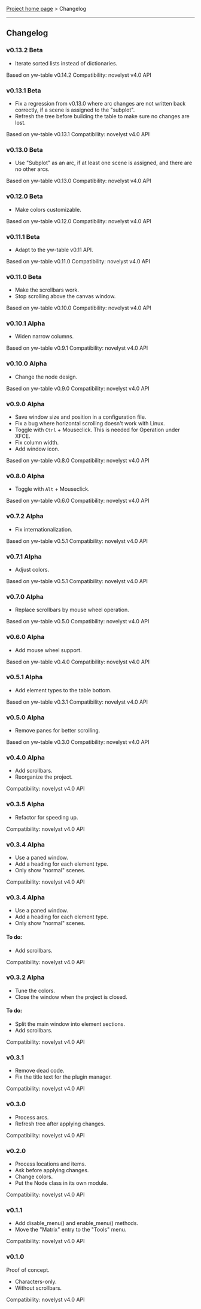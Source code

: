 [Project home page](index) > Changelog

------------------------------------------------------------------------

## Changelog


### v0.13.2 Beta

- Iterate sorted lists instead of dictionaries.

Based on yw-table v0.14.2
Compatibility: novelyst v4.0 API

### v0.13.1 Beta

- Fix a regression from v0.13.0 where arc changes are not written back correctly, if a scene is assigned to the "subplot".
- Refresh the tree before building the table to make sure no changes are lost.

Based on yw-table v0.13.1
Compatibility: novelyst v4.0 API

### v0.13.0 Beta

- Use "Subplot" as an arc, if at least one scene is assigned, and there are no other arcs.

Based on yw-table v0.13.0
Compatibility: novelyst v4.0 API

### v0.12.0 Beta

- Make colors customizable.

Based on yw-table v0.12.0
Compatibility: novelyst v4.0 API

### v0.11.1 Beta

- Adapt to the yw-table v0.11 API.

Based on yw-table v0.11.0
Compatibility: novelyst v4.0 API

### v0.11.0 Beta

- Make the scrollbars work.
- Stop scrolling above the canvas window.

Based on yw-table v0.10.0
Compatibility: novelyst v4.0 API

### v0.10.1 Alpha

- Widen narrow columns.

Based on yw-table v0.9.1
Compatibility: novelyst v4.0 API

### v0.10.0 Alpha

- Change the node design.

Based on yw-table v0.9.0
Compatibility: novelyst v4.0 API

### v0.9.0 Alpha

- Save window size and position in a configuration file.
- Fix a bug where horizontal scrolling doesn't work with Linux.
- Toggle with `Ctrl` + Mouseclick. This is needed for Operation under XFCE.
- Fix column width. 
- Add window icon.

Based on yw-table v0.8.0
Compatibility: novelyst v4.0 API

### v0.8.0 Alpha

- Toggle with `Alt` + Mouseclick.

Based on yw-table v0.6.0
Compatibility: novelyst v4.0 API

### v0.7.2 Alpha

- Fix internationalization.

Based on yw-table v0.5.1
Compatibility: novelyst v4.0 API

### v0.7.1 Alpha

- Adjust colors.

Based on yw-table v0.5.1
Compatibility: novelyst v4.0 API

### v0.7.0 Alpha

- Replace scrollbars by mouse wheel operation.

Based on yw-table v0.5.0
Compatibility: novelyst v4.0 API

### v0.6.0 Alpha

- Add mouse wheel support.

Based on yw-table v0.4.0
Compatibility: novelyst v4.0 API

### v0.5.1 Alpha

- Add element types to the table bottom.

Based on yw-table v0.3.1
Compatibility: novelyst v4.0 API

### v0.5.0 Alpha

- Remove panes for better scrolling.

Based on yw-table v0.3.0
Compatibility: novelyst v4.0 API

### v0.4.0 Alpha

- Add scrollbars.
- Reorganize the project.

Compatibility: novelyst v4.0 API

### v0.3.5 Alpha

- Refactor for speeding up.

Compatibility: novelyst v4.0 API

### v0.3.4 Alpha

- Use a paned window.
- Add a heading for each element type.
- Only show "normal" scenes.

Compatibility: novelyst v4.0 API

### v0.3.4 Alpha

- Use a paned window.
- Add a heading for each element type.
- Only show "normal" scenes.

#### To do:

- Add scrollbars.

Compatibility: novelyst v4.0 API

### v0.3.2 Alpha

- Tune the colors.
- Close the window when the project is closed.

#### To do:

- Split the main window into element sections.
- Add scrollbars.

Compatibility: novelyst v4.0 API

### v0.3.1 

- Remove dead code.
- Fix the title text for the plugin manager.

Compatibility: novelyst v4.0 API

### v0.3.0 

- Process arcs.
- Refresh tree after applying changes.

Compatibility: novelyst v4.0 API

### v0.2.0 

- Process locations and items.
- Ask before applying changes.
- Change colors.
- Put the Node class in its own module.

Compatibility: novelyst v4.0 API

### v0.1.1 

- Add disable_menu() and enable_menu() methods.
- Move the "Matrix" entry to the "Tools" menu. 

Compatibility: novelyst v4.0 API

### v0.1.0 

Proof of concept. 

- Characters-only.
- Without scrollbars.

Compatibility: novelyst v4.0 API



